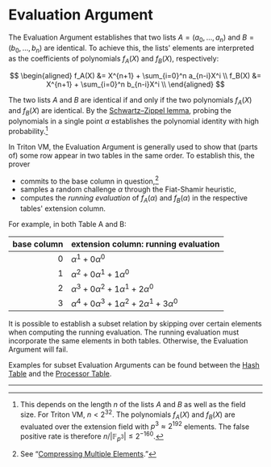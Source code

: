 # Evaluation Argument

The Evaluation Argument establishes that two lists $A = (a_0, \dots, a_n)$ and $B = (b_0, \dots, b_n)$ are identical.
To achieve this, the lists' elements are interpreted as the coefficients of polynomials $f_A(X)$ and $f_B(X)$, respectively:

$$
\begin{aligned}
f_A(X) &= X^{n+1} + \sum_{i=0}^n a_{n-i}X^i \\
f_B(X) &= X^{n+1} + \sum_{i=0}^n b_{n-i}X^i \\
\end{aligned}
$$

The two lists $A$ and $B$ are identical if and only if the two polynomials $f_A(X)$ and $f_B(X)$ are identical.
By the [Schwartz–Zippel lemma](https://en.wikipedia.org/wiki/Schwartz%E2%80%93Zippel_lemma), probing the polynomials in a single point $\alpha$ establishes the polynomial identity with high probability.[^1]

In Triton VM, the Evaluation Argument is generally used to show that (parts of) some row appear in two tables in the same order.
To establish this, the prover

- commits to the base column in question,[^2]
- samples a random challenge $\alpha$ through the Fiat-Shamir heuristic,
- computes the _running evaluation_ of $f_A(\alpha)$ and $f_B(\alpha)$ in the respective tables' extension column.

For example, in both Table A and B:

| base column | extension column: running evaluation                       |
|------------:|:-----------------------------------------------------------|
|           0 | $\alpha^1 + 0\alpha^0$                                     |
|           1 | $\alpha^2 + 0\alpha^1 + 1\alpha^0$                         |
|           2 | $\alpha^3 + 0\alpha^2 + 1\alpha^1 + 2\alpha^0$             |
|           3 | $\alpha^4 + 0\alpha^3 + 1\alpha^2 + 2\alpha^1 + 3\alpha^0$ |

It is possible to establish a subset relation by skipping over certain elements when computing the running evaluation.
The running evaluation must incorporate the same elements in both tables.
Otherwise, the Evaluation Argument will fail.

Examples for subset Evaluation Arguments can be found between the [Hash Table](hash-table.md#extension-columns) and the [Processor Table](processor-table.md#extension-colums).

---

[^1]: This depends on the length $n$ of the lists $A$ and $B$ as well as the field size.
For Triton VM, $n < 2^{32}$.
The polynomials $f_A(X)$ and $f_B(X)$ are evaluated over the extension field with $p^3 \approx 2^{192}$ elements.
The false positive rate is therefore $n / |\mathbb{F}_{p^3}| \leqslant 2^{-160}$.

[^2]: See “[Compressing Multiple Elements](table-linking.md#compressing-multiple-elements).”

